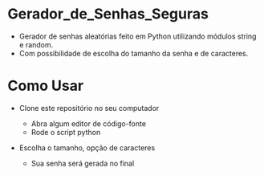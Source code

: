 # Gerador_de_Senhas_Seguras

 - Gerador de senhas aleatórias feito em Python utilizando módulos string e random.
 - Com possibilidade de escolha do tamanho da senha e de caracteres. 

 # Como Usar

- Clone este repositório no seu computador
    - Abra algum editor de código-fonte
    - Rode o script python
    
- Escolha o tamanho, opção de caracteres 
    - Sua senha será gerada no final
